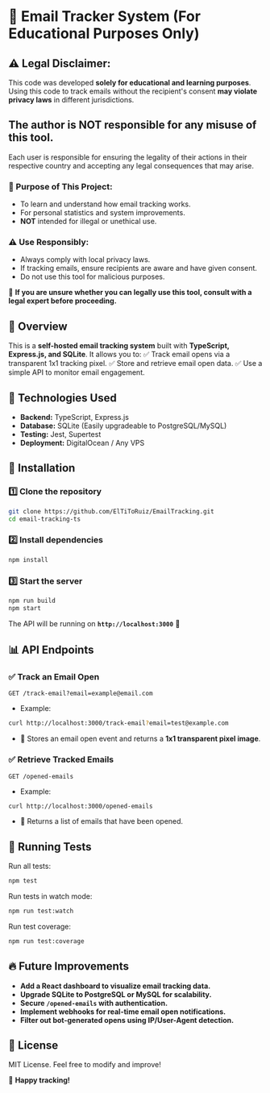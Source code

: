# 📩 Email Tracker System (For Educational Purposes Only)

## ⚠️ **Legal Disclaimer**:
This code was developed **solely for educational and learning purposes**.  
Using this code to track emails without the recipient's consent **may violate privacy laws** in different jurisdictions.  

## **The author is NOT responsible** for any misuse of this tool.  
Each user is responsible for ensuring the legality of their actions in their respective country and accepting any legal consequences that may arise.  

### 🚀 Purpose of This Project:
- To learn and understand how email tracking works.
- For personal statistics and system improvements.
- **NOT** intended for illegal or unethical use.  

### ⚠️ Use Responsibly:
- Always comply with local privacy laws.
- If tracking emails, ensure recipients are aware and have given consent.
- Do not use this tool for malicious purposes.

🔹 **If you are unsure whether you can legally use this tool, consult with a legal expert before proceeding.**  

## 🚀 Overview
This is a **self-hosted email tracking system** built with **TypeScript, Express.js, and SQLite**. It allows you to:
✅ Track email opens via a transparent 1x1 tracking pixel.
✅ Store and retrieve email open data.
✅ Use a simple API to monitor email engagement.

## 🔧 Technologies Used
- **Backend:** TypeScript, Express.js
- **Database:** SQLite (Easily upgradeable to PostgreSQL/MySQL)
- **Testing:** Jest, Supertest
- **Deployment:** DigitalOcean / Any VPS

## 📌 Installation
### 1️⃣ Clone the repository
```bash
git clone https://github.com/ElTiToRuiz/EmailTracking.git
cd email-tracking-ts
```

### 2️⃣ Install dependencies
```bash
npm install
```

### 3️⃣ Start the server
```bash
npm run build
npm start
```

The API will be running on **`http://localhost:3000`** 🚀

## 📊 API Endpoints
### ✅ Track an Email Open
`GET /track-email?email=example@email.com`

- Example:
```bash
curl http://localhost:3000/track-email?email=test@example.com
```
- 📌 Stores an email open event and returns a **1x1 transparent pixel image**.

### ✅ Retrieve Tracked Emails
`GET /opened-emails`

- Example:
```bash
curl http://localhost:3000/opened-emails
```
- 📌 Returns a list of emails that have been opened.

## 🧪 Running Tests
Run all tests:
```bash
npm test
```
Run tests in watch mode:
```bash
npm run test:watch
```
Run test coverage:
```bash
npm run test:coverage
```

## 🔥 Future Improvements
- **Add a React dashboard to visualize email tracking data.**
- **Upgrade SQLite to PostgreSQL or MySQL for scalability.**
- **Secure `/opened-emails` with authentication.**
- **Implement webhooks for real-time email open notifications.**
- **Filter out bot-generated opens using IP/User-Agent detection.**

## 📄 License
MIT License. Feel free to modify and improve!

🚀 **Happy tracking!**

